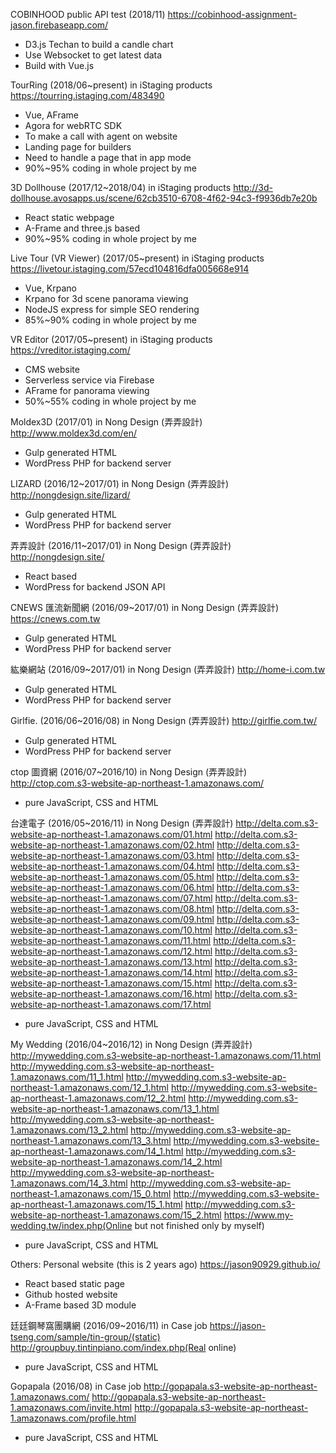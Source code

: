 COBINHOOD public API test (2018/11)
https://cobinhood-assignment-jason.firebaseapp.com/
* D3.js Techan to build a candle chart
* Use Websocket to get latest data
* Build with Vue.js


TourRing (2018/06~present) in iStaging products
https://tourring.istaging.com/483490
* Vue, AFrame
* Agora for webRTC SDK
* To make a call with agent on website
* Landing page for builders
* Need to handle a page that in app mode
* 90%~95% coding in whole project by me

3D Dollhouse (2017/12~2018/04) in iStaging products
http://3d-dollhouse.avosapps.us/scene/62cb3510-6708-4f62-94c3-f9936db7e20b
* React static webpage
* A-Frame and three.js based
* 90%~95% coding in whole project by me

Live Tour (VR Viewer) (2017/05~present) in iStaging products
https://livetour.istaging.com/57ecd104816dfa005668e914
* Vue, Krpano
* Krpano for 3d scene panorama viewing
* NodeJS express for simple SEO rendering
* 85%~90% coding in whole project by me

VR Editor (2017/05~present) in iStaging products
https://vreditor.istaging.com/
* CMS website
* Serverless service via Firebase
* AFrame for panorama viewing
* 50%~55% coding in whole project by me


Moldex3D (2017/01) in Nong Design (弄弄設計)
http://www.moldex3d.com/en/
* Gulp generated HTML
* WordPress PHP for backend server

LIZARD (2016/12~2017/01) in Nong Design (弄弄設計)
http://nongdesign.site/lizard/
* Gulp generated HTML
* WordPress PHP for backend server

弄弄設計 (2016/11~2017/01) in Nong Design (弄弄設計)
http://nongdesign.site/
* React based
* WordPress for backend JSON API

CNEWS 匯流新聞網 (2016/09~2017/01) in Nong Design (弄弄設計)
https://cnews.com.tw
* Gulp generated HTML
* WordPress PHP for backend server

紘樂網站 (2016/09~2017/01) in Nong Design (弄弄設計)
http://home-i.com.tw
* Gulp generated HTML
* WordPress PHP for backend server

Girlfie. (2016/06~2016/08) in Nong Design (弄弄設計)
http://girlfie.com.tw/
* Gulp generated HTML
* WordPress PHP for backend server

ctop 圖資網 (2016/07~2016/10) in Nong Design (弄弄設計)
http://ctop.com.s3-website-ap-northeast-1.amazonaws.com/
* pure JavaScript, CSS and HTML

台達電子 (2016/05~2016/11) in Nong Design (弄弄設計)
http://delta.com.s3-website-ap-northeast-1.amazonaws.com/01.html
http://delta.com.s3-website-ap-northeast-1.amazonaws.com/02.html
http://delta.com.s3-website-ap-northeast-1.amazonaws.com/03.html
http://delta.com.s3-website-ap-northeast-1.amazonaws.com/04.html
http://delta.com.s3-website-ap-northeast-1.amazonaws.com/05.html
http://delta.com.s3-website-ap-northeast-1.amazonaws.com/06.html
http://delta.com.s3-website-ap-northeast-1.amazonaws.com/07.html
http://delta.com.s3-website-ap-northeast-1.amazonaws.com/08.html
http://delta.com.s3-website-ap-northeast-1.amazonaws.com/09.html
http://delta.com.s3-website-ap-northeast-1.amazonaws.com/10.html
http://delta.com.s3-website-ap-northeast-1.amazonaws.com/11.html
http://delta.com.s3-website-ap-northeast-1.amazonaws.com/12.html
http://delta.com.s3-website-ap-northeast-1.amazonaws.com/13.html
http://delta.com.s3-website-ap-northeast-1.amazonaws.com/14.html
http://delta.com.s3-website-ap-northeast-1.amazonaws.com/15.html
http://delta.com.s3-website-ap-northeast-1.amazonaws.com/16.html
http://delta.com.s3-website-ap-northeast-1.amazonaws.com/17.html
* pure JavaScript, CSS and HTML

My Wedding (2016/04~2016/12) in Nong Design (弄弄設計)
http://mywedding.com.s3-website-ap-northeast-1.amazonaws.com/11.html
http://mywedding.com.s3-website-ap-northeast-1.amazonaws.com/11_1.html
http://mywedding.com.s3-website-ap-northeast-1.amazonaws.com/12_1.html
http://mywedding.com.s3-website-ap-northeast-1.amazonaws.com/12_2.html
http://mywedding.com.s3-website-ap-northeast-1.amazonaws.com/13_1.html
http://mywedding.com.s3-website-ap-northeast-1.amazonaws.com/13_2.html
http://mywedding.com.s3-website-ap-northeast-1.amazonaws.com/13_3.html
http://mywedding.com.s3-website-ap-northeast-1.amazonaws.com/14_1.html
http://mywedding.com.s3-website-ap-northeast-1.amazonaws.com/14_2.html
http://mywedding.com.s3-website-ap-northeast-1.amazonaws.com/14_3.html
http://mywedding.com.s3-website-ap-northeast-1.amazonaws.com/15_0.html
http://mywedding.com.s3-website-ap-northeast-1.amazonaws.com/15_1.html
http://mywedding.com.s3-website-ap-northeast-1.amazonaws.com/15_2.html
https://www.my-wedding.tw/index.php(Online but not finished only by myself)
* pure JavaScript, CSS and HTML

Others:
Personal website (this is 2 years ago)
https://jason90929.github.io/
* React based static page
* Github hosted website
* A-Frame based 3D module

廷廷鋼琴窩團購網 (2016/09~2016/11) in Case job
https://jason-tseng.com/sample/tin-group/(static)
http://groupbuy.tintinpiano.com/index.php(Real online)
* pure JavaScript, CSS and HTML

Gopapala (2016/08) in Case job
http://gopapala.s3-website-ap-northeast-1.amazonaws.com/
http://gopapala.s3-website-ap-northeast-1.amazonaws.com/invite.html
http://gopapala.s3-website-ap-northeast-1.amazonaws.com/profile.html
* pure JavaScript, CSS and HTML



